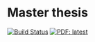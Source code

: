 # Master thesis

[![Build Status](https://travis-ci.com/Schoyen/master-thesis.svg?token=MvgH7xLNL8iVfczJpp8Q&branch=master)](https://travis-ci.com/Schoyen/master-thesis)
[![PDF: latest](https://img.shields.io/badge/PDF-latest-orange.svg?style=flat)](https://github.com/Schoyen/master-thesis/blob/master/main.pdf)
